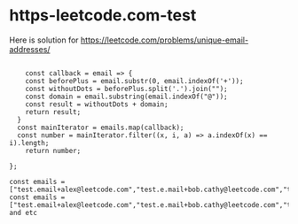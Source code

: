 # https-leetcode.com-test
Here is solution for https://leetcode.com/problems/unique-email-addresses/

``` var numUniqueEmails = function(emails) {
    
    const callback = email => {
    const beforePlus = email.substr(0, email.indexOf('+'));
    const withoutDots = beforePlus.split('.').join("");
    const domain = email.substring(email.indexOf("@"));
    const result = withoutDots + domain;
    return result;
  }
  const mainIterator = emails.map(callback);
  const number = mainIterator.filter((x, i, a) => a.indexOf(x) == i).length;
    return number;
    
}; 
```
```
const emails = ["test.email+alex@leetcode.com","test.e.mail+bob.cathy@leetcode.com","testemail+david@lee.tcode.com"];
const emails = ["test.email+alex@leetcode.com","test.e.mail+bob.cathy@leetcode.com","testemail+david@lee.tcode.com"];
and etc
```
